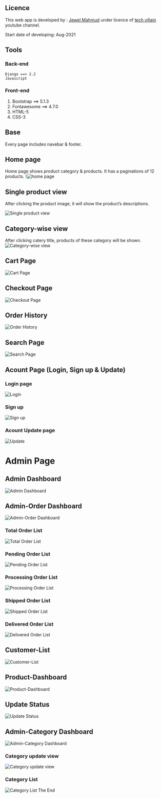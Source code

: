 ﻿## Licence
This web app is developed by : [Jewel Mahmud](https://mahmudjewel.herokuapp.com/
) under licence of [tech villain](https://www.youtube.com/channel/UCJCdq7lWqB7M5b16UatoTEw) youtube channel.

Start date of developing: Aug-2021
## Tools
### Back-end
	Django ==> 2.2
	Javascript
### Front-end
1. Bootstrap ==> 5.1.3
2. Fontawesome ==> 4.7.0
3. HTML-5
4. CSS-3

## Base
Every page includes navebar & footer.

## Home page
Home page shows product category & products. It has a paginations of 12 products.
!![home page](https://github.com/MahmudJewel/E_commerce-frontend/blob/main/screenshot%20of%20django%20project/1-home.png)

## Single product view
After clicking the product image, it will show the product’s descriptions.

![Single product view](https://github.com/MahmudJewel/E_commerce-frontend/blob/main/screenshot%20of%20django%20project/2-single_product2.png)


## Category-wise view
After clicking catery title, products of these category will be shown.
![Category-wise view](https://github.com/MahmudJewel/E_commerce-frontend/blob/main/screenshot%20of%20django%20project/3-product%20on%20categories.png)
## Cart Page
![Cart Page](https://github.com/MahmudJewel/E_commerce-frontend/blob/main/screenshot%20of%20django%20project/4-cart_page.png)
## Checkout Page
![Checkout Page](https://github.com/MahmudJewel/E_commerce-frontend/blob/main/screenshot%20of%20django%20project/5-checkout.png)
## Order History
![Order History](https://github.com/MahmudJewel/E_commerce-frontend/blob/main/screenshot%20of%20django%20project/6-order%20history.png)
## Search Page
![Search Page](https://github.com/MahmudJewel/E_commerce-frontend/blob/main/screenshot%20of%20django%20project/7-search%20page.png)
## Acount Page (Login, Sign up & Update)
###  Login page
![Login](https://github.com/MahmudJewel/E_commerce-frontend/blob/main/screenshot%20of%20django%20project/login%20page.png)
###  Sign up
![Sign up](https://github.com/MahmudJewel/E_commerce-frontend/blob/main/screenshot%20of%20django%20project/signup%20page.png)
###  Acount Update page
![Update](https://github.com/MahmudJewel/E_commerce-frontend/blob/main/screenshot%20of%20django%20project/student%20update%20form.png)	

# Admin Page
## Admin Dashboard
![Admin Dashboard](https://github.com/MahmudJewel/E_commerce-frontend/blob/main/screenshot%20of%20django%20project/admin/1-admin-dash.png)
## Admin-Order Dashboard
![Admin-Order Dashboard](https://github.com/MahmudJewel/E_commerce-frontend/blob/main/screenshot%20of%20django%20project/admin/2.1-order-dash.png)
### Total Order List
![Total Order List](https://github.com/MahmudJewel/E_commerce-frontend/blob/main/screenshot%20of%20django%20project/admin/2.2-order_total.png)
### Pending Order List
![Pending Order List](https://github.com/MahmudJewel/E_commerce-frontend/blob/main/screenshot%20of%20django%20project/admin/2.3-order_pending.png)
### Processing Order List
![Processing Order List](https://github.com/MahmudJewel/E_commerce-frontend/blob/main/screenshot%20of%20django%20project/admin/2.4-order_processing.png)
### Shipped Order List
![Shipped Order List](https://github.com/MahmudJewel/E_commerce-frontend/blob/main/screenshot%20of%20django%20project/admin/2.5-order_shipped.png)
### Delivered Order List
![Delivered Order List](https://github.com/MahmudJewel/E_commerce-frontend/blob/main/screenshot%20of%20django%20project/admin/2.6-order_delivered.png)
## Customer-List
![Customer-List](https://github.com/MahmudJewel/E_commerce-frontend/blob/main/screenshot%20of%20django%20project/admin/3.0-customer.png)
## Product-Dashboard
![Product-Dashboard](https://github.com/MahmudJewel/E_commerce-frontend/blob/main/screenshot%20of%20django%20project/admin/4.0-product-list.png)
## Update Status
![Update Status](https://github.com/MahmudJewel/E_commerce-frontend/blob/main/screenshot%20of%20django%20project/admin/4.1-update-status.png)
## Admin-Category Dashboard
![Admin-Category Dashboard](https://github.com/MahmudJewel/E_commerce-frontend/blob/main/screenshot%20of%20django%20project/admin/5.0-category-dash.png)
### Category update view
![Category update view](https://github.com/MahmudJewel/E_commerce-frontend/blob/main/screenshot%20of%20django%20project/admin/5.1-category_update.png)
### Category List
![Category List](https://github.com/MahmudJewel/E_commerce-frontend/blob/main/screenshot%20of%20django%20project/admin/5.2-category_view.png)
The End


